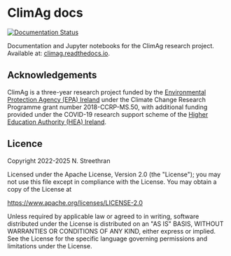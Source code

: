 # ClimAg docs

[![Documentation Status](https://readthedocs.org/projects/climag/badge/?version=latest)](https://climag.readthedocs.io/?badge=latest)

Documentation and Jupyter notebooks for the ClimAg research project.
Available at: [climag.readthedocs.io](https://climag.readthedocs.io/).

## Acknowledgements

ClimAg is a three-year research project funded by the [Environmental Protection Agency (EPA) Ireland](https://www.epa.ie/) under the Climate Change Research Programme grant number 2018-CCRP-MS.50, with additional funding provided under the COVID-19 research support scheme of the [Higher Education Authority (HEA) Ireland](https://hea.ie/).

## Licence

Copyright 2022-2025 N. Streethran

Licensed under the Apache License, Version 2.0 (the "License");
you may not use this file except in compliance with the License.
You may obtain a copy of the License at

  <https://www.apache.org/licenses/LICENSE-2.0>

Unless required by applicable law or agreed to in writing, software
distributed under the License is distributed on an "AS IS" BASIS,
WITHOUT WARRANTIES OR CONDITIONS OF ANY KIND, either express or implied.
See the License for the specific language governing permissions and
limitations under the License.
